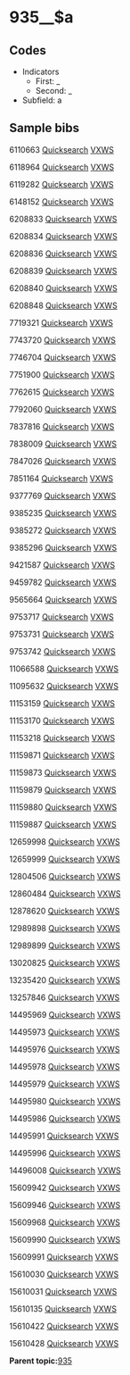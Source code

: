 # 935\_\_$a

## Codes

-   Indicators
    -   First: \_
    -   Second: \_
-   Subfield: a

## Sample bibs

6110663 [Quicksearch](https://search.library.yale.edu/catalog/6110663) [VXWS](http://prodorbis.library.yale.edu:7014/vxws/GetHoldingsService?bibId=6110663)

6118964 [Quicksearch](https://search.library.yale.edu/catalog/6118964) [VXWS](http://prodorbis.library.yale.edu:7014/vxws/GetHoldingsService?bibId=6118964)

6119282 [Quicksearch](https://search.library.yale.edu/catalog/6119282) [VXWS](http://prodorbis.library.yale.edu:7014/vxws/GetHoldingsService?bibId=6119282)

6148152 [Quicksearch](https://search.library.yale.edu/catalog/6148152) [VXWS](http://prodorbis.library.yale.edu:7014/vxws/GetHoldingsService?bibId=6148152)

6208833 [Quicksearch](https://search.library.yale.edu/catalog/6208833) [VXWS](http://prodorbis.library.yale.edu:7014/vxws/GetHoldingsService?bibId=6208833)

6208834 [Quicksearch](https://search.library.yale.edu/catalog/6208834) [VXWS](http://prodorbis.library.yale.edu:7014/vxws/GetHoldingsService?bibId=6208834)

6208836 [Quicksearch](https://search.library.yale.edu/catalog/6208836) [VXWS](http://prodorbis.library.yale.edu:7014/vxws/GetHoldingsService?bibId=6208836)

6208839 [Quicksearch](https://search.library.yale.edu/catalog/6208839) [VXWS](http://prodorbis.library.yale.edu:7014/vxws/GetHoldingsService?bibId=6208839)

6208840 [Quicksearch](https://search.library.yale.edu/catalog/6208840) [VXWS](http://prodorbis.library.yale.edu:7014/vxws/GetHoldingsService?bibId=6208840)

6208848 [Quicksearch](https://search.library.yale.edu/catalog/6208848) [VXWS](http://prodorbis.library.yale.edu:7014/vxws/GetHoldingsService?bibId=6208848)

7719321 [Quicksearch](https://search.library.yale.edu/catalog/7719321) [VXWS](http://prodorbis.library.yale.edu:7014/vxws/GetHoldingsService?bibId=7719321)

7743720 [Quicksearch](https://search.library.yale.edu/catalog/7743720) [VXWS](http://prodorbis.library.yale.edu:7014/vxws/GetHoldingsService?bibId=7743720)

7746704 [Quicksearch](https://search.library.yale.edu/catalog/7746704) [VXWS](http://prodorbis.library.yale.edu:7014/vxws/GetHoldingsService?bibId=7746704)

7751900 [Quicksearch](https://search.library.yale.edu/catalog/7751900) [VXWS](http://prodorbis.library.yale.edu:7014/vxws/GetHoldingsService?bibId=7751900)

7762615 [Quicksearch](https://search.library.yale.edu/catalog/7762615) [VXWS](http://prodorbis.library.yale.edu:7014/vxws/GetHoldingsService?bibId=7762615)

7792060 [Quicksearch](https://search.library.yale.edu/catalog/7792060) [VXWS](http://prodorbis.library.yale.edu:7014/vxws/GetHoldingsService?bibId=7792060)

7837816 [Quicksearch](https://search.library.yale.edu/catalog/7837816) [VXWS](http://prodorbis.library.yale.edu:7014/vxws/GetHoldingsService?bibId=7837816)

7838009 [Quicksearch](https://search.library.yale.edu/catalog/7838009) [VXWS](http://prodorbis.library.yale.edu:7014/vxws/GetHoldingsService?bibId=7838009)

7847026 [Quicksearch](https://search.library.yale.edu/catalog/7847026) [VXWS](http://prodorbis.library.yale.edu:7014/vxws/GetHoldingsService?bibId=7847026)

7851164 [Quicksearch](https://search.library.yale.edu/catalog/7851164) [VXWS](http://prodorbis.library.yale.edu:7014/vxws/GetHoldingsService?bibId=7851164)

9377769 [Quicksearch](https://search.library.yale.edu/catalog/9377769) [VXWS](http://prodorbis.library.yale.edu:7014/vxws/GetHoldingsService?bibId=9377769)

9385235 [Quicksearch](https://search.library.yale.edu/catalog/9385235) [VXWS](http://prodorbis.library.yale.edu:7014/vxws/GetHoldingsService?bibId=9385235)

9385272 [Quicksearch](https://search.library.yale.edu/catalog/9385272) [VXWS](http://prodorbis.library.yale.edu:7014/vxws/GetHoldingsService?bibId=9385272)

9385296 [Quicksearch](https://search.library.yale.edu/catalog/9385296) [VXWS](http://prodorbis.library.yale.edu:7014/vxws/GetHoldingsService?bibId=9385296)

9421587 [Quicksearch](https://search.library.yale.edu/catalog/9421587) [VXWS](http://prodorbis.library.yale.edu:7014/vxws/GetHoldingsService?bibId=9421587)

9459782 [Quicksearch](https://search.library.yale.edu/catalog/9459782) [VXWS](http://prodorbis.library.yale.edu:7014/vxws/GetHoldingsService?bibId=9459782)

9565664 [Quicksearch](https://search.library.yale.edu/catalog/9565664) [VXWS](http://prodorbis.library.yale.edu:7014/vxws/GetHoldingsService?bibId=9565664)

9753717 [Quicksearch](https://search.library.yale.edu/catalog/9753717) [VXWS](http://prodorbis.library.yale.edu:7014/vxws/GetHoldingsService?bibId=9753717)

9753731 [Quicksearch](https://search.library.yale.edu/catalog/9753731) [VXWS](http://prodorbis.library.yale.edu:7014/vxws/GetHoldingsService?bibId=9753731)

9753742 [Quicksearch](https://search.library.yale.edu/catalog/9753742) [VXWS](http://prodorbis.library.yale.edu:7014/vxws/GetHoldingsService?bibId=9753742)

11066588 [Quicksearch](https://search.library.yale.edu/catalog/11066588) [VXWS](http://prodorbis.library.yale.edu:7014/vxws/GetHoldingsService?bibId=11066588)

11095632 [Quicksearch](https://search.library.yale.edu/catalog/11095632) [VXWS](http://prodorbis.library.yale.edu:7014/vxws/GetHoldingsService?bibId=11095632)

11153159 [Quicksearch](https://search.library.yale.edu/catalog/11153159) [VXWS](http://prodorbis.library.yale.edu:7014/vxws/GetHoldingsService?bibId=11153159)

11153170 [Quicksearch](https://search.library.yale.edu/catalog/11153170) [VXWS](http://prodorbis.library.yale.edu:7014/vxws/GetHoldingsService?bibId=11153170)

11153218 [Quicksearch](https://search.library.yale.edu/catalog/11153218) [VXWS](http://prodorbis.library.yale.edu:7014/vxws/GetHoldingsService?bibId=11153218)

11159871 [Quicksearch](https://search.library.yale.edu/catalog/11159871) [VXWS](http://prodorbis.library.yale.edu:7014/vxws/GetHoldingsService?bibId=11159871)

11159873 [Quicksearch](https://search.library.yale.edu/catalog/11159873) [VXWS](http://prodorbis.library.yale.edu:7014/vxws/GetHoldingsService?bibId=11159873)

11159879 [Quicksearch](https://search.library.yale.edu/catalog/11159879) [VXWS](http://prodorbis.library.yale.edu:7014/vxws/GetHoldingsService?bibId=11159879)

11159880 [Quicksearch](https://search.library.yale.edu/catalog/11159880) [VXWS](http://prodorbis.library.yale.edu:7014/vxws/GetHoldingsService?bibId=11159880)

11159887 [Quicksearch](https://search.library.yale.edu/catalog/11159887) [VXWS](http://prodorbis.library.yale.edu:7014/vxws/GetHoldingsService?bibId=11159887)

12659998 [Quicksearch](https://search.library.yale.edu/catalog/12659998) [VXWS](http://prodorbis.library.yale.edu:7014/vxws/GetHoldingsService?bibId=12659998)

12659999 [Quicksearch](https://search.library.yale.edu/catalog/12659999) [VXWS](http://prodorbis.library.yale.edu:7014/vxws/GetHoldingsService?bibId=12659999)

12804506 [Quicksearch](https://search.library.yale.edu/catalog/12804506) [VXWS](http://prodorbis.library.yale.edu:7014/vxws/GetHoldingsService?bibId=12804506)

12860484 [Quicksearch](https://search.library.yale.edu/catalog/12860484) [VXWS](http://prodorbis.library.yale.edu:7014/vxws/GetHoldingsService?bibId=12860484)

12878620 [Quicksearch](https://search.library.yale.edu/catalog/12878620) [VXWS](http://prodorbis.library.yale.edu:7014/vxws/GetHoldingsService?bibId=12878620)

12989898 [Quicksearch](https://search.library.yale.edu/catalog/12989898) [VXWS](http://prodorbis.library.yale.edu:7014/vxws/GetHoldingsService?bibId=12989898)

12989899 [Quicksearch](https://search.library.yale.edu/catalog/12989899) [VXWS](http://prodorbis.library.yale.edu:7014/vxws/GetHoldingsService?bibId=12989899)

13020825 [Quicksearch](https://search.library.yale.edu/catalog/13020825) [VXWS](http://prodorbis.library.yale.edu:7014/vxws/GetHoldingsService?bibId=13020825)

13235420 [Quicksearch](https://search.library.yale.edu/catalog/13235420) [VXWS](http://prodorbis.library.yale.edu:7014/vxws/GetHoldingsService?bibId=13235420)

13257846 [Quicksearch](https://search.library.yale.edu/catalog/13257846) [VXWS](http://prodorbis.library.yale.edu:7014/vxws/GetHoldingsService?bibId=13257846)

14495969 [Quicksearch](https://search.library.yale.edu/catalog/14495969) [VXWS](http://prodorbis.library.yale.edu:7014/vxws/GetHoldingsService?bibId=14495969)

14495973 [Quicksearch](https://search.library.yale.edu/catalog/14495973) [VXWS](http://prodorbis.library.yale.edu:7014/vxws/GetHoldingsService?bibId=14495973)

14495976 [Quicksearch](https://search.library.yale.edu/catalog/14495976) [VXWS](http://prodorbis.library.yale.edu:7014/vxws/GetHoldingsService?bibId=14495976)

14495978 [Quicksearch](https://search.library.yale.edu/catalog/14495978) [VXWS](http://prodorbis.library.yale.edu:7014/vxws/GetHoldingsService?bibId=14495978)

14495979 [Quicksearch](https://search.library.yale.edu/catalog/14495979) [VXWS](http://prodorbis.library.yale.edu:7014/vxws/GetHoldingsService?bibId=14495979)

14495980 [Quicksearch](https://search.library.yale.edu/catalog/14495980) [VXWS](http://prodorbis.library.yale.edu:7014/vxws/GetHoldingsService?bibId=14495980)

14495986 [Quicksearch](https://search.library.yale.edu/catalog/14495986) [VXWS](http://prodorbis.library.yale.edu:7014/vxws/GetHoldingsService?bibId=14495986)

14495991 [Quicksearch](https://search.library.yale.edu/catalog/14495991) [VXWS](http://prodorbis.library.yale.edu:7014/vxws/GetHoldingsService?bibId=14495991)

14495996 [Quicksearch](https://search.library.yale.edu/catalog/14495996) [VXWS](http://prodorbis.library.yale.edu:7014/vxws/GetHoldingsService?bibId=14495996)

14496008 [Quicksearch](https://search.library.yale.edu/catalog/14496008) [VXWS](http://prodorbis.library.yale.edu:7014/vxws/GetHoldingsService?bibId=14496008)

15609942 [Quicksearch](https://search.library.yale.edu/catalog/15609942) [VXWS](http://prodorbis.library.yale.edu:7014/vxws/GetHoldingsService?bibId=15609942)

15609946 [Quicksearch](https://search.library.yale.edu/catalog/15609946) [VXWS](http://prodorbis.library.yale.edu:7014/vxws/GetHoldingsService?bibId=15609946)

15609968 [Quicksearch](https://search.library.yale.edu/catalog/15609968) [VXWS](http://prodorbis.library.yale.edu:7014/vxws/GetHoldingsService?bibId=15609968)

15609990 [Quicksearch](https://search.library.yale.edu/catalog/15609990) [VXWS](http://prodorbis.library.yale.edu:7014/vxws/GetHoldingsService?bibId=15609990)

15609991 [Quicksearch](https://search.library.yale.edu/catalog/15609991) [VXWS](http://prodorbis.library.yale.edu:7014/vxws/GetHoldingsService?bibId=15609991)

15610030 [Quicksearch](https://search.library.yale.edu/catalog/15610030) [VXWS](http://prodorbis.library.yale.edu:7014/vxws/GetHoldingsService?bibId=15610030)

15610031 [Quicksearch](https://search.library.yale.edu/catalog/15610031) [VXWS](http://prodorbis.library.yale.edu:7014/vxws/GetHoldingsService?bibId=15610031)

15610135 [Quicksearch](https://search.library.yale.edu/catalog/15610135) [VXWS](http://prodorbis.library.yale.edu:7014/vxws/GetHoldingsService?bibId=15610135)

15610422 [Quicksearch](https://search.library.yale.edu/catalog/15610422) [VXWS](http://prodorbis.library.yale.edu:7014/vxws/GetHoldingsService?bibId=15610422)

15610428 [Quicksearch](https://search.library.yale.edu/catalog/15610428) [VXWS](http://prodorbis.library.yale.edu:7014/vxws/GetHoldingsService?bibId=15610428)

**Parent topic:**[935](../../tags/935/935.md)

